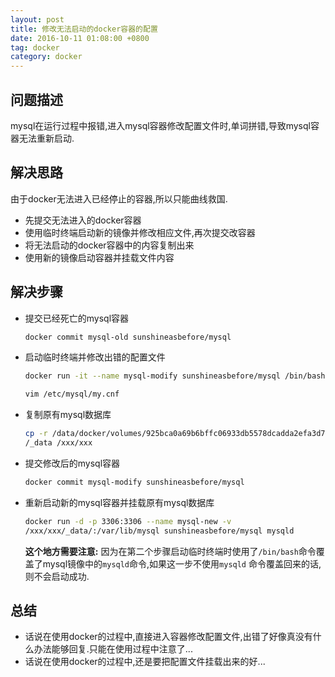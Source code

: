 ```yaml
---
layout: post
title: 修改无法启动的docker容器的配置
date: 2016-10-11 01:08:00 +0800
tag: docker
category: docker
---
```

## 问题描述

mysql在运行过程中报错,进入mysql容器修改配置文件时,单词拼错,导致mysql容器无法重新启动.

## 解决思路

由于docker无法进入已经停止的容器,所以只能曲线救国.

* 先提交无法进入的docker容器
* 使用临时终端启动新的镜像并修改相应文件,再次提交改容器
* 将无法启动的docker容器中的内容复制出来
* 使用新的镜像启动容器并挂载文件内容

## 解决步骤

* 提交已经死亡的mysql容器

    ```bash
    docker commit mysql-old sunshineasbefore/mysql
    ```

* 启动临时终端并修改出错的配置文件

    ```bash
    docker run -it --name mysql-modify sunshineasbefore/mysql /bin/bash
    ```

    ```bash
    vim /etc/mysql/my.cnf
    ```

* 复制原有mysql数据库

    ```bash
    cp -r /data/docker/volumes/925bca0a69b6bffc06933db5578dcadda2efa3d7cee7c5642d7734e001293353
    /_data /xxx/xxx
    ```

* 提交修改后的mysql容器

    ```bash
    docker commit mysql-modify sunshineasbefore/mysql
    ```

* 重新启动新的mysql容器并挂载原有mysql数据库

    ```bash
    docker run -d -p 3306:3306 --name mysql-new -v
    /xxx/xxx/_data/:/var/lib/mysql sunshineasbefore/mysql mysqld
    ```

    **这个地方需要注意:**
    因为在第二个步骤启动临时终端时使用了`/bin/bash`命令覆盖了mysql镜像中的`mysqld`命令,如果这一步不使用`mysqld` 命令覆盖回来的话,则不会启动成功.

## 总结

* 话说在使用docker的过程中,直接进入容器修改配置文件,出错了好像真没有什么办法能够回复.只能在使用过程中注意了...
* 话说在使用docker的过程中,还是要把配置文件挂载出来的好...
